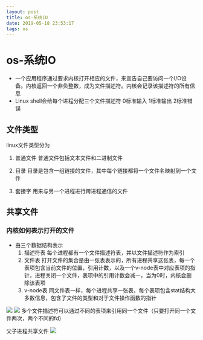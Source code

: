 ```yaml
--- 
layout: post 
title: os-系统IO 
date: 2019-05-18 23:53:17 
tags: os 
---
```

# os-系统IO
* 一个应用程序通过要求内核打开相应的文件，来宣告自己要访问一个I/O设备。内核返回一个非负整数，成为文件描述符。内核会记录该描述符的所有信息
* Linux shell会给每个进程分配三个文件描述符 0标准输入 1标准输出 2标准错误

## 文件类型
linux文件类型分为

1. 普通文件
    普通文件包括文本文件和二进制文件

2. 目录
    目录是包含一组链接的文件，其中每个链接都将一个文件名映射到一个文件

3. 套接字
    用来与另一个进程进行跨进程通信的文件

## 共享文件

### 内核如何表示打开的文件
* 由三个数据结构表示
    1. 描述符表
        每个进程都有一个文件描述符表，并以文件描述符作为索引
    2. 文件表
        打开文件的集合是由一张表表示的，所有进程共享这张表，每一个表项包含当前文件的位置，引用计数，以及一个v-node表中对应表项的指针，进程关闭一个文件，表项中的引用计数会减一，当为0时，内核会删除该表项
    3. v-node表
        同文件表一样，每个进程共享一张表，每个表项包含stat结构大多数信息，包含了文件的类型和对于文件操作函数的指针

![](https://cdn.jsdelivr.net/gh/nber1994/fu0k@master/uPic/20190517154306397_36844765.png)
![](https://cdn.jsdelivr.net/gh/nber1994/fu0k@master/uPic/20190517154326425_774675019.png)
多个文件描述符可以通过不同的表项来引用同一个文件（只要打开同一个文件两次，两个不同的fd）

父子进程共享文件
![](https://cdn.jsdelivr.net/gh/nber1994/fu0k@master/uPic/20190517154352000_1917176219.png)

